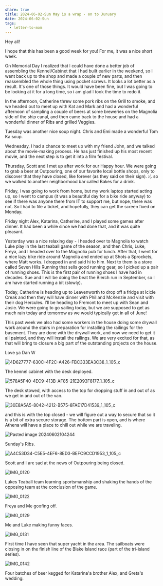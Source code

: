 ```yaml
---
share: true
title: 2024-06-02-Sun May is a wrap - on to Junuary
date: 2024-06-02-Sun
tags:
  - letter-to-mom
---
```



Hey all!  

I hope that this has been a good week for you!  For me, it was a nice short week.   

On Memorial Day I realized that I could have done a better job of assembling the Kennel/Cabinet that I had built earlier in the weekend, so I went back up to the shop and made a couple of new parts, and then reassembled the whole thing using pocket screws.   It looks a lot better as a result.  It's one of those things.  It would have been fine, but I was going to be looking at it for a long time, so i am glad I took the time to redo it.   

In the afternoon, Catherine threw some pork ribs on the Grill to smoke, and we headed out to meet up with Kat and Mark and had a wonderful afternoon of sampling a couple of beers at some breweries on the Magnolia side of the ship canal, and then came back to the house and had a wonderful dinner of Ribs and grilled Veggies.  

Tuesday was another nice soup night.   Chris and Emi made a wonderful Tom Ka soup.   

Wednesday, I had a chance to meet up with my friend John, and we talked about the movie-making process.   He has just finished up his most recent movie, and the next step is to get it into a film festival.  

Thursday, Scott and I met up after work for our Happy hour.  We were going to grab a beer at Outpouring, one of our favorite local bottle shops, only to discover that they have closed, like forever (as they said on their sign).  :(.  so we walked to another neighborhood bar called Bakes for a drink. 

Friday, I was going to work from home, but my work laptop started acting up, so I went to campus (it was a beautiful day for a bike ride anyway) to see if there was anyone there from IT to support me, but nope, there was not.  So I had to file a ticket, and hopefully, they can get the screen fixed on Monday.

Friday night Alex, Katarina, Catherine, and I played some games after dinner.  It had been a while since we had done that, and it was quite pleasant.  

Yesterday was a nice relaxing day - I headed over to Magnolia to watch Luke play in the last teaball game of the season, and then Chris, Luke, Freya, and I headed over to the Magnolia pub for lunch.   After that, I went for a nice lazy bike ride around Magnolia and ended up at Shots a Sprockets, where Matt works. I dropped in and said hi to him.  Next to them is a store called Seven Hills Running that sells good running gear, so I picked up a pair of running shoes.  This is the first pair of running shoes I have had in decades.   Sue and I will be doing the beat the Blerch run in September, so I am have started running a bit (slowly).  

Today, Catherine is heading up to Leavenworth to drop off a fridge at Icicle Creak and then they will have dinner with Phil and McKenzie and visit with their dog Hercules.   I'll be heading to Fremont to meet up with Sean and Josie.  We were going to go sailing today, but we are supposed to get as much rain today and tomorrow as we would typically get in all of June!

This past week we also had some workers in the house doing some drywall work around the stairs in preparation for installing the railings for the basement.  They are done with the drywall work, and now we need to get it all painted, and they will install the railings.   We are very excited for that, as that will bring to closure a big part of the outstanding projects on the house.  

Love ya
Dan W

![4D627777-630C-4F2C-A426-FBC333EA3C38_1_105_c](../attachments/4D627777-630C-4F2C-A426-FBC333EA3C38_1_105_c.jpeg)

The kennel cabinet with the desk deployed.

![578A5F40-4EC9-413B-AF85-21E2093F8177_1_105_c](../attachments/578A5F40-4EC9-413B-AF85-21E2093F8177_1_105_c.jpeg)

The desk stowed, with access to the top for dropping stuff in and out of as we get in and out of the van.

![30E8A5A5-8042-4212-B575-8FAE17D41539_1_105_c](../attachments/30E8A5A5-8042-4212-B575-8FAE17D41539_1_105_c.jpeg)

and this is with the top closed - we will figure out a way to secure that so it is a bit of extra secure storage.   The bottom part is open, and is where Athena will have a place to chill out while we are traveling.


![Pasted image 20240602104244](../attachments/Pasted%20image%2020240602104244.png)

Sunday's Ribs.


![A4C53D34-C5E5-4EF6-8ED3-BEFC9CCD1953_1_105_c](../attachments/A4C53D34-C5E5-4EF6-8ED3-BEFC9CCD1953_1_105_c.jpeg)

Scott and I are sad at the news of Outpouring being closed.

![IMG_0120](../attachments/IMG_0120.jpeg)

Lukes Teaball team learning sportsmanship and shaking the hands of the opposing team at the conclusion of the game.

![IMG_0122](../attachments/IMG_0122.jpeg)

Freya and Me goofing off.

![IMG_0129](../attachments/IMG_0129.jpeg)

Me and Luke making funny faces.

![IMG_0131](../attachments/IMG_0131.jpeg)

First time I have seen that super yacht in the area.  The sailboats were closing in on the finish line of the Blake Island race (part of the tri-island series).  

![IMG_0142](../attachments/IMG_0142.jpeg)

Four batches of beer kegged for Katarina'a brother Alex, and Greta's wedding.